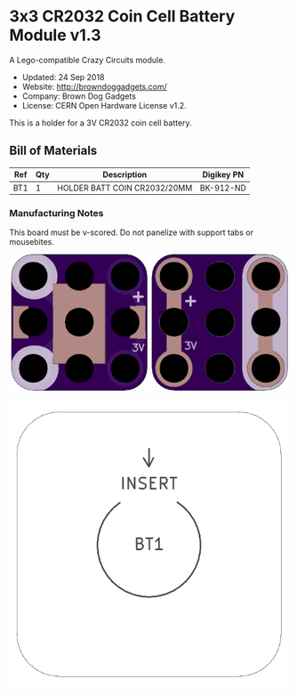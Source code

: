 <!--- start title --->
# 3x3 CR2032 Coin Cell Battery Module v1.3
A Lego-compatible Crazy Circuits module.

- Updated: 24 Sep 2018
- Website: http://browndoggadgets.com/
- Company: Brown Dog Gadgets
- License: CERN Open Hardware License v1.2.

<!--- end title --->
This is a holder for a 3V CR2032 coin cell battery. 

<!--- bom start --->
## Bill of Materials

|Ref|Qty|Description|Digikey PN|
|---|---|-----------|------|
|BT1|1|HOLDER BATT COIN CR2032/20MM|BK-912-ND|


<!--- bom end --->

### Manufacturing Notes

This board must be v-scored. Do not panelize with support tabs or mousebites.

![Gerber Preview](preview.png)

![Assembly](assembly.png)
